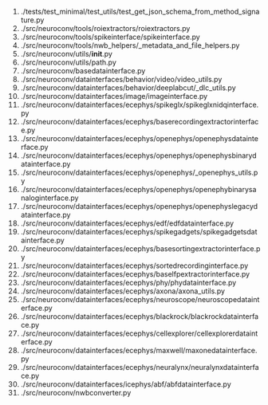 1. ./tests/test_minimal/test_utils/test_get_json_schema_from_method_signature.py
2. ./src/neuroconv/tools/roiextractors/roiextractors.py
3. ./src/neuroconv/tools/spikeinterface/spikeinterface.py
4. ./src/neuroconv/tools/nwb_helpers/_metadata_and_file_helpers.py
5. ./src/neuroconv/utils/__init__.py
6. ./src/neuroconv/utils/path.py
7. ./src/neuroconv/basedatainterface.py
8. ./src/neuroconv/datainterfaces/behavior/video/video_utils.py
9. ./src/neuroconv/datainterfaces/behavior/deeplabcut/_dlc_utils.py
10. ./src/neuroconv/datainterfaces/image/imageinterface.py
11. ./src/neuroconv/datainterfaces/ecephys/spikeglx/spikeglxnidqinterface.py
12. ./src/neuroconv/datainterfaces/ecephys/baserecordingextractorinterface.py
13. ./src/neuroconv/datainterfaces/ecephys/openephys/openephysdatainterface.py
14. ./src/neuroconv/datainterfaces/ecephys/openephys/openephysbinarydatainterface.py
15. ./src/neuroconv/datainterfaces/ecephys/openephys/_openephys_utils.py
16. ./src/neuroconv/datainterfaces/ecephys/openephys/openephybinarysanaloginterface.py
17. ./src/neuroconv/datainterfaces/ecephys/openephys/openephyslegacydatainterface.py
18. ./src/neuroconv/datainterfaces/ecephys/edf/edfdatainterface.py
19. ./src/neuroconv/datainterfaces/ecephys/spikegadgets/spikegadgetsdatainterface.py
20. ./src/neuroconv/datainterfaces/ecephys/basesortingextractorinterface.py
21. ./src/neuroconv/datainterfaces/ecephys/sortedrecordinginterface.py
22. ./src/neuroconv/datainterfaces/ecephys/baselfpextractorinterface.py
23. ./src/neuroconv/datainterfaces/ecephys/phy/phydatainterface.py
24. ./src/neuroconv/datainterfaces/ecephys/axona/axona_utils.py
25. ./src/neuroconv/datainterfaces/ecephys/neuroscope/neuroscopedatainterface.py
26. ./src/neuroconv/datainterfaces/ecephys/blackrock/blackrockdatainterface.py
27. ./src/neuroconv/datainterfaces/ecephys/cellexplorer/cellexplorerdatainterface.py
28. ./src/neuroconv/datainterfaces/ecephys/maxwell/maxonedatainterface.py
29. ./src/neuroconv/datainterfaces/ecephys/neuralynx/neuralynxdatainterface.py
30. ./src/neuroconv/datainterfaces/icephys/abf/abfdatainterface.py
31. ./src/neuroconv/nwbconverter.py
